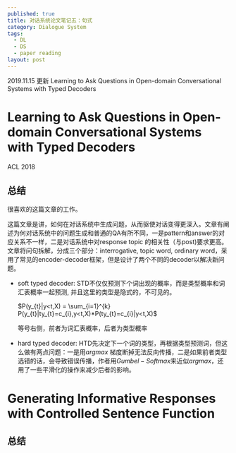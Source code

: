 ```yaml
---
published: true
title: 对话系统论文笔记五：句式
category: Dialogue System
tags: 
  - DL
  - DS
  - paper reading
layout: post
---
```


2019.11.15 更新 Learning to Ask Questions in Open-domain Conversational Systems with Typed Decoders

# Learning to Ask Questions in Open-domain Conversational Systems with Typed Decoders

ACL 2018

## 总结

很喜欢的这篇文章的工作。

这篇文章是讲，如何在对话系统中生成问题，从而驱使对话变得更深入。文章有阐述为何对话系统中的问题生成和普通的QA有所不同，一是pattern和answer的对应关系不一样，二是对话系统中对response topic 的相关性（与post)要求更高。文章将问句拆解，分成三个部分：interrogative, topic word, ordinary word，采用了常见的encoder-decoder框架，但是设计了两个不同的decoder以解决新问题。

- soft typed decoder: STD不仅仅预测下个词出现的概率，而是类型概率和词汇表概率一起预测, 并且这里的类型是隐式的，不可见的。

  $P(y_{t}|y<t,X) = \sum_{i=1}^{k} P(y_{t}|ty_{t}=c_{i},y<t,X)*P(ty_{t}=c_{i}|y<t,X)$

  等号右侧，前者为词汇表概率，后者为类型概率

- hard typed decoder: HTD先决定下一个词的类型，再根据类型预测词，但这么做有两点问题：一是用$argmax$ 梯度断掉无法反向传播，二是如果前者类型选错的话，会导致错误传播，作者用$Gumbel-Softmax$来近似$argmax$，还用了一些平滑化的操作来减少后者的影响。

# Generating Informative Responses with Controlled Sentence Function

## 总结

